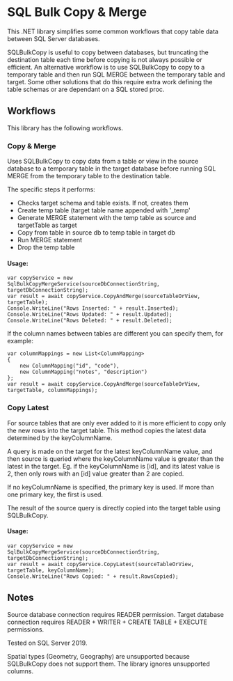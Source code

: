 ﻿# SQL Bulk Copy & Merge

This .NET library simplifies some common workflows that copy table data between SQL Server databases.

SQLBulkCopy is useful to copy between databases, but truncating the destination table each time before copying is not always possible or efficient.
An alternative workflow is to use SQLBulkCopy to copy to a temporary table and then run SQL MERGE between the temporary table and target.
Some other solutions that do this require extra work defining the table schemas or are dependant on a SQL stored proc.

## Workflows
This library has the following workflows.

### Copy & Merge
Uses SQLBulkCopy to copy data from a table or view in the source database to a temporary table in the target database before running SQL MERGE from the temporary table to the destination table.

The specific steps it performs:
-   Checks target schema and table exists. If not, creates them
-   Create temp table (target table name appended with '_temp'
-   Generate MERGE statement with the temp table as source and targetTable as target
-   Copy from table in source db to temp table in target db
-   Run MERGE statement
-   Drop the temp table

#### Usage:
```
var copyService = new SqlBulkCopyMergeService(sourceDbConnectionString, targetDbConnectionString);
var result = await copyService.CopyAndMerge(sourceTableOrView, targetTable);
Console.WriteLine("Rows Inserted: " + result.Inserted);
Console.WriteLine("Rows Updated: " + result.Updated);
Console.WriteLine("Rows Deleted: " + result.Deleted);
```

If the column names between tables are different you can specify them, for example:
```
var columnMappings = new List<ColumnMapping>
{
    new ColumnMapping("id", "code"),
    new ColumnMapping("notes", "description")
};
var result = await copyService.CopyAndMerge(sourceTableOrView, targetTable, columnMappings);
```

### Copy Latest
For source tables that are only ever added to it is more efficient to copy only the new rows into the target table.
This method copies the latest data determined by the keyColumnName.

A query is made on the target for the latest keyColumnName value, and then source is queried where the keyColumnName value is greater than the latest in the target.
Eg. if the keyColumnName is [id], and its latest value is 2, then only rows with an [id] value greater than 2 are copied.

If no keyColumnName is specified, the primary key is used. If more than one primary key, the first is used.

The result of the source query is directly copied into the target table using SQLBulkCopy.

#### Usage:
```
var copyService = new SqlBulkCopyMergeService(sourceDbConnectionString, targetDbConnectionString);
var result = await copyService.CopyLatest(sourceTableOrView, targetTable, keyColumnName);
Console.WriteLine("Rows Copied: " + result.RowsCopied);
```

## Notes
Source database connection requires READER permission.
Target database connection requires READER + WRITER + CREATE TABLE + EXECUTE permissions.

Tested on SQL Server 2019.

Spatial types (Geometry, Geography) are unsupported because SQLBulkCopy does not support them. The library ignores unsupported columns.